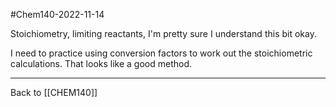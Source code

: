 #Chem140-2022-11-14

Stoichiometry, limiting reactants, I'm pretty sure I understand this bit okay.

I need to practice using conversion factors to work out the stoichiometric calculations.  That looks like a good method.

---
Back to [[CHEM140]]